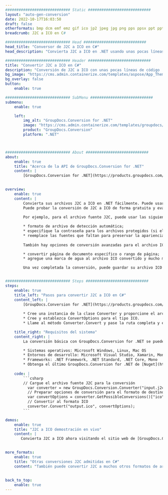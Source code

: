 ```yaml
---
############################# Static ############################
layout: "auto-gen-conversion"
date: 2022-10-17T16:03:50
draft: false
otherformats: bmp dcm emf emz gif ico jp2 jpeg jpg png pps ppsx ppt pptx psb psd svg svgz tga tif tiff webp wmf wmz
breadcrumb: J2C a ICO en C#

############################# Head ############################
head_title: "Conversor de J2C a ICO en C#"
head_description: "Convierta J2C a ICO en .NET usando unas pocas líneas de código. Utilice la API de conversión de documentos de GroupDocs para convertir más de 160 formatos de archivo."

############################# Header ############################
title: "Convertir J2C a ICO en C#"
description: "Conversión de J2C a ICO con unas pocas líneas de código .NET"
bg_image: "https://cms.admin.containerize.com/templates/aspose/App_Themes/V3/images/bg/header1.png"
bg_overlay: false
button:
    enable: true

############################# SubMenu ############################
submenu:
    enable: true

    left:
        img_alt: "GroupDocs.Conversion for .NET"
        image: "https://cms.admin.containerize.com/templates/groupdocs/images/product-logos/90x90-noborder/groupdocs-conversion-net.png"
        product: "GroupDocs.Conversion"
        platform: ".NET"



############################# About ############################
about:
    enable: true
    title: "Acerca de la API de GroupDocs.Conversion for .NET"
    content: |
        [GroupDocs.Conversion for .NET](https://products.groupdocs.com/conversion/net/) se puede usar para convertir Microsoft Word, Excel, PowerPoint, PDF, Visio y otros formatos. GroupDocs.Conversion es una API independiente que es adecuada para sistemas internos y de back-end donde se requiere un alto rendimiento. No depende de ningún software como Microsoft u Open Office.
    

overview:
    enable: true
    content: |
        Convierta sus archivos J2C a ICO en .NET fácilmente. Puede usar solo un par de líneas de código C# en cualquier plataforma de su elección, como Windows, Linux, macOS.
        Puede probar la conversión de J2C a ICO de forma gratuita y evaluar la calidad de los resultados de la conversión. Junto con los escenarios de conversión de archivos simples, puede probar opciones más avanzadas para cargar el archivo de origen J2C y para guardar el resultado de salida ICO. 
        
        Por ejemplo, para el archivo fuente J2C, puede usar las siguientes opciones de carga:

        * formato de archivo de detección automática;
        * especifique la contraseña para los archivos protegidos (si el formato de archivo lo admite);
        * reemplace las fuentes que faltan para preservar la apariencia del documento.
        
        También hay opciones de conversión avanzadas para el archivo ICO:

        * convertir página de documento específico o rango de página;
        * agregue una marca de agua al archivo ICO convertido y mucho más.

        Una vez completada la conversión, puede guardar su archivo ICO en la ruta del archivo local o en cualquier almacenamiento de terceros como FTP, Amazon S3, Google Drive, Dropbox, etc. Tenga en cuenta que para convertir J2C a ICO no es necesario instalar ningún software adicional, como MS Office, Open Office, Adobe Acrobat Reader, etc.


############################# Steps ############################
steps:
    enable: true
    title_left: "Pasos para convertir J2C a ICO en C#"
    content_left: |
        [GroupDocs.Conversion for .NET](https://products.groupdocs.com/conversion/net/) facilita a los desarrolladores convertir un archivo J2C a ICO con unas pocas líneas de código.
        
        * Cree una instancia de la clase Converter y proporcione el archivo J2C con la ruta completa
        * Cree y establezca ConvertOptions para el tipo ICO.
        * Llame al método Converter.Convert y pase la ruta completa y el formato (ICO) como parámetro

    title_right: "Requisitos del sistema"
    content_right: |
        La conversión básica con GroupDocs.Conversion for .NET se puede realizar en unos pocos pasos simples. Nuestras API son compatibles con todas las principales plataformas y sistemas operativos. Antes de ejecutar el código a continuación, asegúrese de tener instalados los siguientes requisitos previos en su sistema.

        * Sistemas operativos: Microsoft Windows, Linux, Mac OS
        * Entornos de desarrollo: Microsoft Visual Studio, Xamarin, MonoDevelop
        * Frameworks: .NET Framework, .NET Standard, .NET Core, Mono
        * Obtenga el último GroupDocs.Conversion for .NET de [Nuget](https://www.nuget.org/packages/groupdocs.conversion)
         
    code: |
        ```csharp    
        // Cargue el archivo fuente J2C para la conversión
          var converter = new GroupDocs.Conversion.Converter("input.j2c");
          // Preparar opciones de conversión para el formato de destino ICO
          var convertOptions = converter.GetPossibleConversions()["ico"].ConvertOptions;
          // Convertir al formato ICO
          converter.Convert("output.ico", convertOptions);
        ```

demos:
    enable: true
    title: "J2C a ICO demostración en vivo"
    content: |
       Convierta J2C a ICO ahora visitando el sitio web de [GroupDocs.Conversion App](https://products.groupdocs.app/conversion/family). La demostración en línea tiene las siguientes ventajas
          

more_formats:
    enable: true
    title: "Otras conversiones J2C admitidas en C#"
    content: "También puede convertir J2C a muchos otros formatos de archivo. Consulte la lista a continuación."
       
       
back_to_top:
    enable: true
---
```


